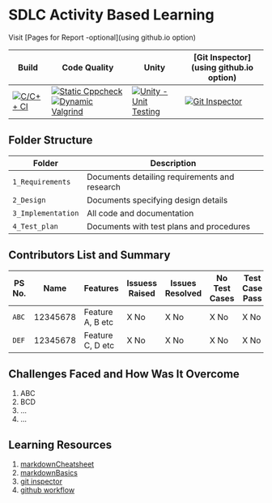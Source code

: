 # SDLC Activity Based Learning

Visit [Pages for Report -optional](using github.io option)

Build | Code Quality | Unity | [Git Inspector](using github.io option)
------|----------|-------|--------------
[![C/C++ CI](https://github.com/Boopathivanavarayan/Miniproject_LnT/actions/workflows/c-cpp.yml/badge.svg)](https://github.com/Boopathivanavarayan/Miniproject_LnT/actions/workflows/c-cpp.yml) | [![Static Cppcheck](https://github.com/Boopathivanavarayan/Miniproject_LnT/actions/workflows/cppcheck.yml/badge.svg)](https://github.com/Boopathivanavarayan/Miniproject_LnT/actions/workflows/cppcheck.yml) [![Dynamic Valgrind](https://github.com/Boopathivanavarayan/Miniproject_LnT/actions/workflows/CodeQuality_Dynamic.yml/badge.svg)](https://github.com/Boopathivanavarayan/Miniproject_LnT/actions/workflows/CodeQuality_Dynamic.yml)| [![Unity - Unit Testing](https://github.com/Boopathivanavarayan/Miniproject_LnT/actions/workflows/unity.yml/badge.svg)](https://github.com/Boopathivanavarayan/Miniproject_LnT.git/actions/workflows/unity.yml)| [![Git Inspector](https://github.com/Boopathivanavarayan/Miniproject_LnT/actions/workflows/gitinspector.yml/badge.svg)](https://github.com/Boopathivanavarayan/Miniproject_LnT/actions/workflows/gitinspector.yml)


## Folder Structure
Folder             | Description
-------------------| -----------------------------------------
`1_Requirements`   | Documents detailing requirements and research
`2_Design`         | Documents specifying design details
`3_Implementation` | All code and documentation
`4_Test_plan`      | Documents with test plans and procedures

## Contributors List and Summary

PS No. |  Name   |    Features    | Issuess Raised |Issues Resolved|No Test Cases|Test Case Pass
-------|---------|----------------|----------------|---------------|-------------|--------------
`ABC` | 12345678  | Feature A, B etc    | X No     | X No   |X No   |X No     
`DEF` | 12345678  | Feature C, D etc    | X No     | X No   |X No   |X No     

## Challenges Faced and How Was It Overcome

1. ABC
2. BCD
3. ...
4. ...

## Learning Resources
1. [markdownCheatsheet](https://github.com/adam-p/markdown-here/wiki/Markdown-Cheatsheet)
2. [markdownBasics](https://guides.github.com/features/mastering-markdown/)
3. [git inspector](https://github.com/ejwa/gitinspector.git)
4. [github workflow](https://docs.github.com/en/actions/learn-github-action)

